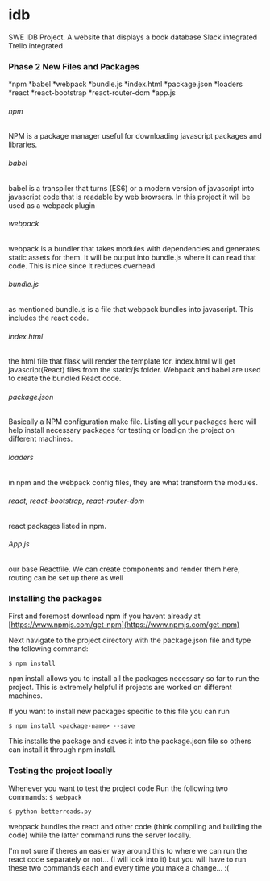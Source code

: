 # idb
SWE IDB Project. A website that displays a book database
Slack integrated
Trello integrated

### Phase 2 New Files and Packages
*npm 
*babel
*webpack
*bundle.js
*index.html
*package.json
*loaders
*react
*react-bootstrap
*react-router-dom
*app.js

###### npm
NPM is a package manager useful for downloading javascript packages and libraries.

###### babel
babel is a transpiler that turns (ES6) or a modern version of javascript into javascript code that is readable by web browsers. In this project it will be used as a webpack plugin

###### webpack
webpack is a bundler that takes modules with dependencies and generates static assets for them. It will be output into bundle.js where it can read that code. This is nice since it reduces overhead

###### bundle.js
as mentioned bundle.js is a file that webpack bundles into javascript. This includes the react code.

###### index.html
the html file that flask will render the template for. index.html will get javascript(React) files from the static/js folder. Webpack and babel are used to create the bundled React code.

###### package.json
Basically a NPM configuration make file. Listing all your packages here will help install necessary packages for testing or loadign the project on different machines.

###### loaders
in npm and the webpack config files, they are what transform the modules.

###### react, react-bootstrap, react-router-dom
react packages listed in npm.

###### App.js
our base Reactfile. We can create components and render them here, routing can be set up there as well

### Installing the packages

First and foremost download npm if you havent already at [https://www.npmjs.com/get-npm](https://www.npmjs.com/get-npm)

Next navigate to the project directory with the package.json file and type the following command:
```
$ npm install
```

npm install allows you to install all the packages necessary so far to run the project. This is extremely helpful if projects are worked on different machines.

If you want to install new packages specific to this file you can run
``` 
$ npm install <package-name> --save
```
This installs the package and saves it into the package.json file so others can install it through npm install.

### Testing the project locally

Whenever you want to test the project code Run the following two commands:
```$ webpack```
```
$ python betterreads.py
```

webpack bundles the react and other code (think compiling and building the code) while the latter command runs the server locally.

I'm not sure if theres an easier way around this to where we can run the react code separately or not... (I will look into it) but you will have to run these two commands each and every time you make a change... :(
